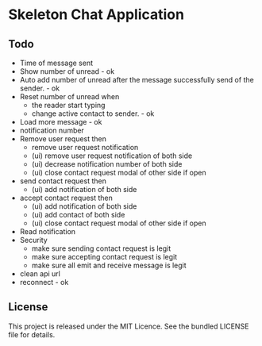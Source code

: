 # Skeleton Chat Application

## Todo
 - Time of message sent
 - Show number of unread - ok
 - Auto add number of unread after the message successfully send of the sender. - ok
 - Reset number of unread when
    - the reader start typing
    - change active contact to sender. - ok
 - Load more message - ok
 - notification number
 - Remove user request then
    - remove user request notification
    - (ui) remove user request notification of both side
    - (ui) decrease notification number of both side
    - (ui) close contact request modal of other side if open
 - send contact request then
    - (ui) add notification of both side
 - accept contact request then
    - (ui) add notification of both side
    - (ui) add contact of both side
    - (ui) close contact request modal of other side if open
 - Read notification
 - Security
    - make sure sending contact request is legit
    - make sure accepting contact request is legit
    - make sure all emit and receive message is legit
 - clean api url
 - reconnect - ok

## License
This project is released under the MIT Licence. See the bundled LICENSE file for details.
